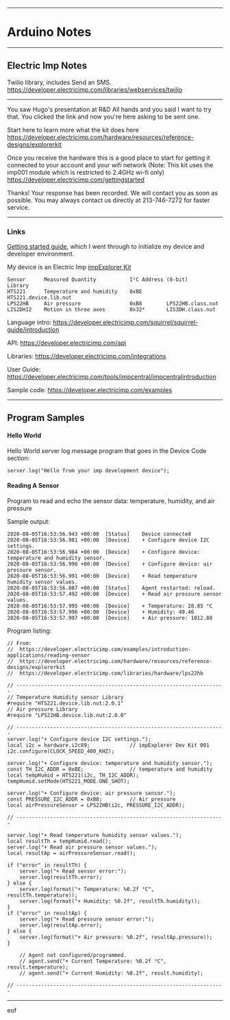 --------------------------------------------------------------------------------
# Arduino Notes

--------------------------------------------------------------------------------
## Electric Imp Notes

Twilio library, includes Send an SMS.
https://developer.electricimp.com/libraries/webservices/twilio

--------------------------------------------------------------------------------
You saw Hugo's presentation at R&D All hands and you said I want to try that. 
You clicked the link and now you're here asking to be sent one.

Start here to learn more what the kit does here 
https://developer.electricimp.com/hardware/resources/reference-designs/explorerkit

Once you receive the hardware this is a good place to start for getting it connected to your account and your wifi network (Note: This kit uses the imp001 module which is restricted to 2.4GHz wi-fi only)
https://developer.electricimp.com/gettingstarted

Thanks!
Your response has been recorded. We will contact you as soon as possible. You may always contact us directly at 213-746-7272 for faster service. 

--------------------------------------------------------------------------------
### Links

[Getting started guide](https://developer.electricimp.com/gettingstarted/generic),
which I went through to initialize my device and developer environment.


My device is an
Electric Imp [impExplorer Kit](https://developer.electricimp.com/hardware/resources/reference-designs/explorerkit)
````
Sensor      Measured Quantity           I²C Address (8-bit) 	Library 
HTS221      Temperature and humidity    0xBE        HTS221.device.lib.nut
LPS22HB     Air pressure                0xB8        LPS22HB.class.nut
LIS2DH12    Motion in three axes        0x32*       LIS3DH.class.nut
````

Language intro:
https://developer.electricimp.com/squirrel/squirrel-guide/introduction

API:
https://developer.electricimp.com/api

Libraries:
https://developer.electricimp.com/integrations

User Guide:
https://developer.electricimp.com/tools/impcentral/impcentralintroduction

Sample code:
https://developer.electricimp.com/examples

--------------------------------------------------------------------------------
## Program Samples

#### Hello World

Hello World server log message program that goes in the Device Code section:
````
server.log("Hello from your imp development device");
````

#### Reading A Sensor

Program to read and echo the sensor data: temperature, humidity, and air pressure

Sample output:
````
2020-08-05T16:53:56.943 +00:00 	[Status] 	Device connected
2020-08-05T16:53:56.981 +00:00 	[Device] 	+ Configure device I2C settings.
2020-08-05T16:53:56.984 +00:00 	[Device] 	+ Configure device: temperature and humidity sensor.
2020-08-05T16:53:56.990 +00:00 	[Device] 	+ Configure device: air pressure sensor.
2020-08-05T16:53:56.991 +00:00 	[Device] 	+ Read temperature humidity sensor values.
2020-08-05T16:53:56.887 +00:00 	[Status] 	Agent restarted: reload.
2020-08-05T16:53:57.492 +00:00 	[Device] 	+ Read air pressure sensor values.
2020-08-05T16:53:57.995 +00:00 	[Device] 	+ Temperature: 28.85 °C
2020-08-05T16:53:57.996 +00:00 	[Device] 	+ Humidity: 49.46
2020-08-05T16:53:57.997 +00:00 	[Device] 	+ Air pressure: 1012.88
````
Program listing:
````
// From:
//  https://developer.electricimp.com/examples/introduction-applications/reading-sensor
//  https://developer.electricimp.com/hardware/resources/reference-designs/explorerkit
//  https://developer.electricimp.com/libraries/hardware/lps22hb

// --------------------------------------------------------------------
// Temperature Humidity sensor Library
#require "HTS221.device.lib.nut:2.0.1"
// Air pressure Library
#require "LPS22HB.device.lib.nut:2.0.0"

// --------------------------------------------------------------------
server.log("+ Configure device I2C settings.");
local i2c = hardware.i2c89;             // impExplorer Dev Kit 001
i2c.configure(CLOCK_SPEED_400_KHZ);

server.log("+ Configure device: temperature and humidity sensor.");
const TH_I2C_ADDR = 0xBE;               // temperature and humidity
local tempHumid = HTS221(i2c, TH_I2C_ADDR);
tempHumid.setMode(HTS221_MODE.ONE_SHOT);

server.log("+ Configure device: air pressure sensor.");
const PRESSURE_I2C_ADDR = 0xB8;         // Air pressure
local airPressureSensor = LPS22HB(i2c, PRESSURE_I2C_ADDR);

// --------------------------------------------------------------------

server.log("+ Read temperature humidity sensor values.");
local resultTh = tempHumid.read();
server.log("+ Read air pressure sensor values.");
local resultAp = airPressureSensor.read();

if ("error" in resultTh) {
    server.log("+ Read sensor error:");
    server.log(resultTh.error);
} else {
    server.log(format("+ Temperature: %0.2f °C", resultTh.temperature));
    server.log(format("+ Humidity: %0.2f", resultTh.humidity));
}
if ("error" in resultAp) {
    server.log("+ Read pressure sensor error:");
    server.log(resultAp.error);
} else {
    server.log(format("+ Air pressure: %0.2f", resultAp.pressure));
}

    // Agent not configured/programmed.
    // agent.send("+ Current Temperature: %0.2f °C", result.temperature);
    // agent.send("+ Current Humidity: %0.2f", result.humidity);

// --------------------------------------------------------------------
````
--------------------------------------------------------------------------------
eof